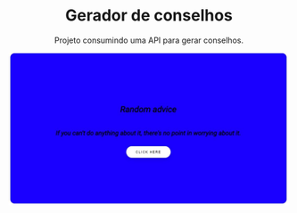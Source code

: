 <h1 align="center">Gerador de conselhos</h1>

<p align="center">Projeto consumindo uma API para gerar conselhos.</p>

<img src="./random-advice.JPG" alt="random-advice">
